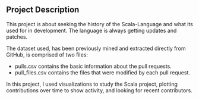 <h2>Project Description</h2>

This project is about seeking the history of the Scala-Language and what its used for in development. The language is always getting updates and patches. 

The dataset used, has been previously mined and extracted directly from GitHub, is comprised of two files:

- pulls.csv contains the basic information about the pull requests.
- pull_files.csv contains the files that were modified by each pull request.

In this project, I used visualizations to study the Scala project, plotting contributions over time to show activity, and looking for recent contributors.

